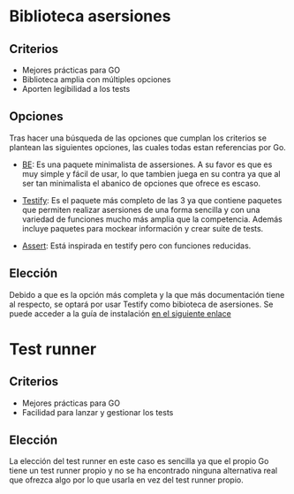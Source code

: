 # Biblioteca asersiones

## Criterios

- Mejores prácticas para GO
- Biblioteca amplia con múltiples opciones
- Aporten legibilidad a los tests

## Opciones

Tras hacer una búsqueda de las opciones que cumplan los criterios se plantean las siguientes opciones, las cuales todas estan referencias por Go.

- [BE](https://github.com/carlmjohnson/be?utm_campaign=awesomego&utm_medium=referral&utm_source=awesomego): Es una paquete minimalista de assersiones. A su favor es que es muy simple y fácil de usar, lo que tambien juega en su contra ya que al ser tan minimalista el abanico de opciones que ofrece es escaso.

- [Testify](https://github.com/stretchr/testify): Es el paquete más completo de las 3 ya que contiene paquetes que permiten realizar asersiones de una forma sencilla y con una variedad de funciones mucho más amplia que la competencia. Además incluye paquetes para mockear información y crear suite de tests.

- [Assert](https://github.com/go-playground/assert?utm_campaign=awesomego&utm_medium=referral&utm_source=awesomego): Está inspirada en testify pero con funciones reducidas.


## Elección

Debido a que es la opción más completa y la que más documentación tiene al respecto, se optará por usar Testify como bibioteca de asersiones. Se puede acceder a la guía de instalación [en el siguiente enlace](https://pkg.go.dev/github.com/stretchr/testify#section-readme)

# Test runner

## Criterios

- Mejores prácticas para GO
- Facilidad para lanzar y gestionar los tests

## Elección

La elección del test runner en este caso es sencilla ya que el propio Go tiene un test runner propio y no se ha encontrado ninguna alternativa real que ofrezca algo por lo que usarla en vez del test runner propio.